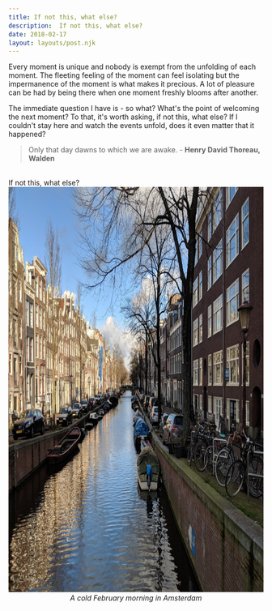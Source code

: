 ```yaml
---
title: If not this, what else? 
description:  If not this, what else? 
date: 2018-02-17
layout: layouts/post.njk
---
```



Every moment is unique and nobody is exempt from the  unfolding of each moment. The fleeting feeling of the moment can  feel isolating but the impermanence of the moment is what makes it precious. A lot of pleasure can be had by being there when one moment freshly blooms after another.

The immediate question I have is - so what? What's the point of welcoming the next moment? To that, it's worth asking, if not this, what else? If I couldn't stay here and watch the events unfold, does it even matter that it happened? 

<blockquote>
Only that day dawns to which we are awake. - <b> Henry David Thoreau, Walden </b>
</blockquote>
<br>
If not this, what else? 

<center>
<img src="/images/blog/moment/amsterdam.jpg" width="800" height="800"/>
<br>
<i> A cold February morning in Amsterdam </i>
</center> 

<br>


